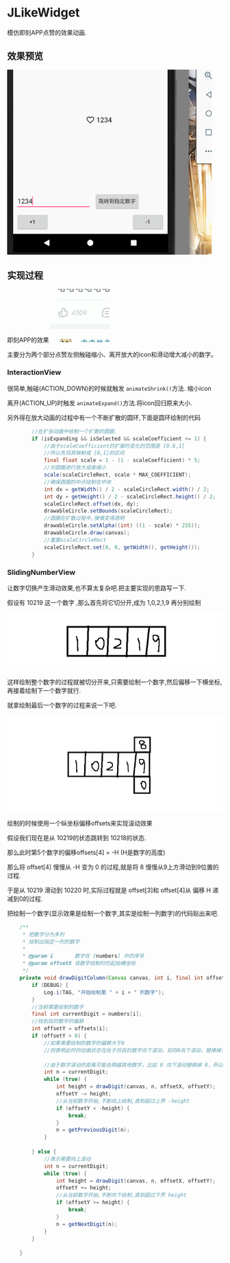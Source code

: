 # JLikeWidget

模仿即刻APP点赞的效果动画.

## 效果预览

![preview](/preview/animation.gif)

## 实现过程

即刻APP的效果 ![jike](/preview/jike.gif)



主要分为两个部分点赞左侧触碰缩小、离开放大的icon和滑动增大减小的数字。

### InteractionView

很简单,触碰(ACTION_DOWN)的时候就触发 `animateShrink()`方法. 缩小icon

离开(ACTION_UP)时触发 `animateExpand()`方法.将icon回归原来大小.

另外得在放大动画的过程中有一个不断扩散的圆环,下面是圆环绘制的代码

```java
        //在扩张动画中绘制一个扩散的圆圈.
        if (isExpanding && isSelected && scaleCoefficient <= 1) {
            //由于scaleCoefficient的扩展时变化的范围是 [0.8,1]
            //所以先将其映射成 [0,1]的区间
            final float scale = 1 - (1 - scaleCoefficient) * 5;
            //对圆圈进行放大或者缩小
            scale(scaleCircleRect, scale * MAX_COEFFICIENT);
            //确保圆圈的中点绘制在中央
            int dx = getWidth() / 2 - scaleCircleRect.width() / 2;
            int dy = getHeight() / 2 - scaleCircleRect.height() / 2;
            scaleCircleRect.offset(dx, dy);
            drawableCircle.setBounds(scaleCircleRect);
            //圆圈在扩散过程中,慢慢变得透明
            drawableCircle.setAlpha((int) ((1 - scale) * 255));
            drawableCircle.draw(canvas);
            //重置scaleCircleRect
            scaleCircleRect.set(0, 0, getWidth(), getHeight());
        }
```

### SlidingNumberView

让数字切换产生滑动效果,也不算太复杂吧.把主要实现的思路写一下.

假设有 10219 这一个数字 ,那么首先将它切分开,成为 1,0,2,1,9 再分别绘制

![10219](/preview/10219_1.png)

这样绘制整个数字的过程就被切分开来,只需要绘制一个数字,然后偏移一下横坐标,再接着绘制下一个数字就行.

就拿绘制最后一个数字的过程来说一下吧.

![9](/preview/10219_2.png)

绘制的时候使用一个纵坐标偏移offsets来实现滚动效果

假设我们现在是从 10219的状态跳转到 10218的状态.

那么此时第5个数字的偏移offsets[4] = -H  (H是数字的高度)

那么将 offset[4] 慢慢从 -H 变为 0 的过程,就是将 8 慢慢从9上方滑动到9位置的过程.

于是从 10219 滑动到 10220 时,实际过程就是 offset[3]和 offset[4]从 偏移 H 递减到0的过程.

把绘制一个数字(显示效果是绘制一个数字,其实是绘制一列数字)的代码贴出来吧.

```java
    /**
     * 把数字分为多列
     * 绘制出指定一列的数字
     *
     * @param i       数字在 [numbers] 中的序号
     * @param offsetX 该数字绘制时的起始横坐标
     */
    private void drawDigitColumn(Canvas canvas, int i, final int offsetX) {
        if (DEBUG) {
            Log.i(TAG, "开始绘制第 " + i + " 列数字");
        }
        //当前需要绘制的数字
        final int currentDigit = numbers[i];
        //找到目的数字的偏移
        int offsetY = offsets[i];
        if (offsetY > 0) {
            //如果需要绘制的数字的偏移大于0
            //则表明此时的动画状态在处于将目的数字向下滚动，如将0向下滚动，替换掉当前显示的1

            //由于数字滚动的距离可能会跨越其他数字，比如 0 向下滚动替换掉 8，所以需要一个循环
            int n = currentDigit;
            while (true) {
                int height = drawDigit(canvas, n, offsetX, offsetY);
                offsetY -= height;
                //从当前数字开始,不断向上绘制,直到超过上界 -height
                if (offsetY < -height) {
                    break;
                }
                n = getPreviousDigit(n);
            }

        } else {
            //表示需要向上滚动
            int n = currentDigit;
            while (true) {
                int height = drawDigit(canvas, n, offsetX, offsetY);
                offsetY += height;
                //从当前数字开始,不断向下绘制,直到超过下界 height
                if (offsetY >= height) {
                    break;
                }
                n = getNextDigit(n);
            }
        }

    }
```

